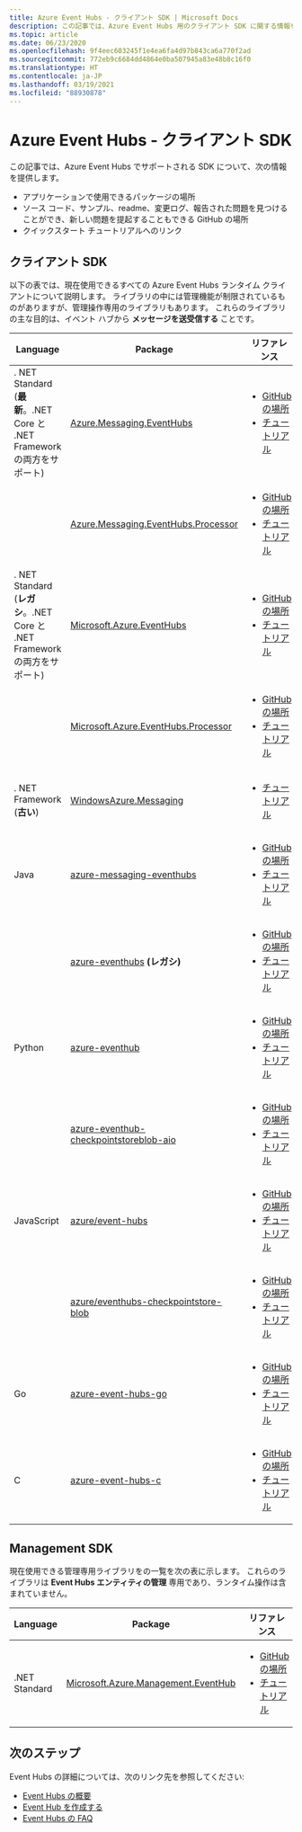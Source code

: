 ```yaml
---
title: Azure Event Hubs - クライアント SDK | Microsoft Docs
description: この記事では、Azure Event Hubs 用のクライアント SDK に関する情報を提供します。
ms.topic: article
ms.date: 06/23/2020
ms.openlocfilehash: 9f4eec603245f1e4ea6fa4d97b843ca6a770f2ad
ms.sourcegitcommit: 772eb9c6684dd4864e0ba507945a83e48b8c16f0
ms.translationtype: HT
ms.contentlocale: ja-JP
ms.lasthandoff: 03/19/2021
ms.locfileid: "88930878"
---
```

# <a name="azure-event-hubs---client-sdks"></a>Azure Event Hubs - クライアント SDK
この記事では、Azure Event Hubs でサポートされる SDK について、次の情報を提供します。 

- アプリケーションで使用できるパッケージの場所 
- ソース コード、サンプル、readme、変更ログ、報告された問題を見つけることができ、新しい問題を提起することもできる GitHub の場所 
- クイックスタート チュートリアルへのリンク 

## <a name="client-sdks"></a>クライアント SDK
以下の表では、現在使用できるすべての Azure Event Hubs ランタイム クライアントについて説明します。 ライブラリの中には管理機能が制限されているものがありますが、管理操作専用のライブラリもあります。 これらのライブラリの主な目的は、イベント ハブから **メッセージを送受信する** ことです。

| Language | Package | リファレンス | 
| -------- | ------- | --------------- | 
| . NET Standard (**最新**。.NET Core と .NET Framework の両方をサポート) | [Azure.Messaging.EventHubs](https://www.nuget.org/packages/Azure.Messaging.EventHubs/) |<ul><li>[GitHub の場所](https://github.com/Azure/azure-sdk-for-net/tree/master/sdk/eventhub/Azure.Messaging.EventHubs)</li><li>[チュートリアル](event-hubs-dotnet-standard-getstarted-send.md)</li></ul> |
|       | [Azure.Messaging.EventHubs.Processor](https://www.nuget.org/packages/Azure.Messaging.EventHubs.Processor/) | <ul><li>[GitHub の場所](https://github.com/Azure/azure-sdk-for-net/tree/master/sdk/eventhub/Azure.Messaging.EventHubs.Processor)</li><li>[チュートリアル](event-hubs-dotnet-standard-getstarted-send.md)</li></ul> |
| . NET Standard (**レガシ**。.NET Core と .NET Framework の両方をサポート) | [Microsoft.Azure.EventHubs](https://www.nuget.org/packages/Microsoft.Azure.EventHubs/) | <ul><li>[GitHub の場所](https://github.com/Azure/azure-sdk-for-net/tree/master/sdk/eventhub/Microsoft.Azure.EventHubs)</li><li>[チュートリアル](event-hubs-dotnet-standard-getstarted-send.md)</li></ul> | 
|       | [Microsoft.Azure.EventHubs.Processor](https://www.nuget.org/packages/Microsoft.Azure.EventHubs.Processor) | <ul><li>[GitHub の場所](https://github.com/Azure/azure-sdk-for-net/tree/master/sdk/eventhub/Microsoft.Azure.EventHubs.Processor)</li><li>[チュートリアル](event-hubs-dotnet-standard-getstarted-send.md)</li></ul> |
| . NET Framework (**古い**) | [WindowsAzure.Messaging](https://www.nuget.org/packages/WindowsAzure.ServiceBus/) |<ul><li>[チュートリアル](event-hubs-dotnet-framework-getstarted-send.md)</li></ul> |
| Java | [azure-messaging-eventhubs](https://search.maven.org/search?q=a:azure-messaging-eventhubs) | <ul><li>[GitHub の場所](https://github.com/Azure/azure-sdk-for-java/tree/master/sdk/eventhubs/azure-messaging-eventhubs)</li><li>[チュートリアル](event-hubs-java-get-started-send.md)</li></ul> |
|      | [azure-eventhubs](https://search.maven.org/search?q=a:azure-eventhubs) **(レガシ)** | <ul><li>[GitHub の場所](https://github.com/Azure/azure-sdk-for-java/tree/master/sdk/eventhubs/microsoft-azure-eventhubs)</li><li>[チュートリアル](event-hubs-java-get-started-send.md)</li></ul> |
| Python |  [azure-eventhub](https://pypi.org/project/azure-eventhub/) | <ul><li>[GitHub の場所](https://github.com/Azure/azure-sdk-for-python/tree/master/sdk/eventhub/azure-eventhub)</li><li>[チュートリアル](event-hubs-python-get-started-send.md)</li></ul> |
|        | [azure-eventhub-checkpointstoreblob-aio](https://pypi.org/project/azure-eventhub-checkpointstoreblob-aio/) | <ul><li>[GitHub の場所](https://github.com/Azure/azure-sdk-for-python/tree/master/sdk/eventhub/azure-eventhub-checkpointstoreblob-aio)</li><li>[チュートリアル](event-hubs-python-get-started-send.md)</li></ul> |
| JavaScript | [azure/event-hubs](https://www.npmjs.com/package/@azure/event-hubs) | <ul><li>[GitHub の場所](https://github.com/Azure/azure-sdk-for-js/tree/master/sdk/eventhub/event-hubs)</li><li>[チュートリアル](event-hubs-node-get-started-send.md)</li></ul> |
|            | [azure/eventhubs-checkpointstore-blob](https://www.npmjs.com/package/@azure/eventhubs-checkpointstore-blob) | <ul><li>[GitHub の場所](https://github.com/Azure/azure-sdk-for-js/tree/master/sdk/eventhub/eventhubs-checkpointstore-blob)</li><li>[チュートリアル](event-hubs-node-get-started-send.md)</li></ul> |
| Go | [azure-event-hubs-go](https://github.com/Azure/azure-event-hubs-go) | <ul><li>[GitHub の場所](https://github.com/Azure/azure-event-hubs-go)</li><li>[チュートリアル](event-hubs-go-get-started-send.md)</li></ul> |
| C | [azure-event-hubs-c](https://github.com/Azure/azure-event-hubs-c) | <ul><li>[GitHub の場所](https://github.com/Azure/azure-event-hubs-c)</li><li>[チュートリアル](event-hubs-c-getstarted-send.md)</li></ul> |

## <a name="management-sdks"></a>Management SDK
現在使用できる管理専用ライブラリをの一覧を次の表に示します。 これらのライブラリは **Event Hubs エンティティの管理** 専用であり、ランタイム操作は含まれていません。

| Language | Package | リファレンス | 
| -------- | ------- | --------------- | 
| .NET Standard | [Microsoft.Azure.Management.EventHub](https://www.nuget.org/packages/Microsoft.Azure.Management.EventHub) |<ul><li>[GitHub の場所](https://github.com/Azure/azure-sdk-for-net/tree/master/sdk/eventhub/Microsoft.Azure.Management.EventHub)</li><li>[チュートリアル](event-hubs-dotnet-standard-getstarted-send.md)</li></ul> |


## <a name="next-steps"></a>次のステップ

Event Hubs の詳細については、次のリンク先を参照してください:

* [Event Hubs の概要](./event-hubs-about.md)
* [Event Hub を作成する](event-hubs-create.md)
* [Event Hubs の FAQ](event-hubs-faq.md)
